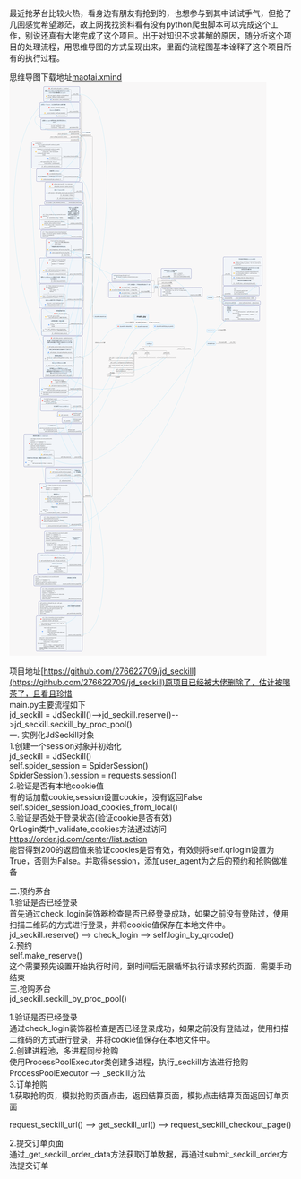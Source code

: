 

最近抢茅台比较火热，看身边有朋友有抢到的，也想参与到其中试试手气，但抢了几回感觉希望渺茫，故上网找找资料看有没有python爬虫脚本可以完成这个工作，别说还真有大佬完成了这个项目。出于对知识不求甚解的原因，随分析这个项目的处理流程，用思维导图的方式呈现出来，里面的流程图基本诠释了这个项目所有的执行过程。

思维导图下载地址[maotai.xmind](/img/2021-01-03/maotai.xmind)
![](/img/2021-01-03/maotai_seckill.png)

项目地址[https://github.com/276622709/jd_seckill](https://github.com/276622709/jd_seckill)原项目已经被大佬删除了，估计被喝茶了，且看且珍惜  
main.py主要流程如下  
jd_seckill = JdSeckill()-->jd_seckill.reserve()-->jd_seckill.seckill_by_proc_pool()  
一. 实例化JdSeckill对象  
1.创建一个session对象并初始化  
jd_seckill = JdSeckill()  
self.spider_session = SpiderSession()  
SpiderSession().session = requests.session()  
2.验证是否有本地cookie值  
有的话加载cookie,session设置cookie，没有返回False  
 self.spider_session.load_cookies_from_local()  
3.验证是否处于登录状态(验证cookie是否有效)  
QrLogin类中_validate_cookies方法通过访问 https://order.jd.com/center/list.action   
能否得到200的返回值来验证cookies是否有效，有效则将self.qrlogin设置为True，否则为False。并取得session，添加user_agent为之后的预约和抢购做准备

二.预约茅台  
1.验证是否已经登录  
首先通过check_login装饰器检查是否已经登录成功，如果之前没有登陆过，使用扫描二维码的方式进行登录，并将cookie值保存在本地文件中。
jd_seckill.reserve() --> check_login --> self.login_by_qrcode()         
2.预约  
self.make_reserve()  
这个需要预先设置开始执行时间，到时间后无限循坏执行请求预约页面，需要手动结束  
三.抢购茅台  
jd_seckill.seckill_by_proc_pool()    

1.验证是否已经登录  
通过check_login装饰器检查是否已经登录成功，如果之前没有登陆过，使用扫描二维码的方式进行登录，并将cookie值保存在本地文件中。  
2.创建进程池，多进程同步抢购  
使用ProcessPoolExecutor类创建多进程，执行_seckill方法进行抢购
  ProcessPoolExecutor --> _seckill方法  
3.订单抢购    
1.获取抢购页，模拟抢购页面点击，返回结算页面，模拟点击结算页面返回订单页面  

request_seckill_url() --> get_seckill_url() --> request_seckill_checkout_page()  

2.提交订单页面  
通过_get_seckill_order_data方法获取订单数据，再通过submit_seckill_order方法提交订单
